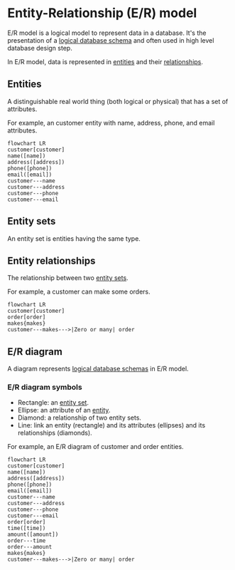# Entity-Relationship (E/R) model

E/R model is a logical model to represent data in a database. It's the presentation of a [logical database schema](../README.md#database-schemas) and often used in high level database design step.

In E/R model, data is represented in [entities](#entities) and their [relationships](#entity-relationships).

## Entities

A distinguishable real world thing (both logical or physical) that has a set of attributes.

For example, an customer
entity with name, address, phone, and email attributes.

```mermaid
flowchart LR
customer[customer]
name([name])
address([address])
phone([phone])
email([email])
customer---name
customer---address
customer---phone
customer---email
```

## Entity sets

An entity set is entities having the same type.

## Entity relationships

The relationship between two [entity sets](#entity-sets).

For example, a customer can make some orders.

```mermaid
flowchart LR
customer[customer]
order[order]
makes{makes}
customer---makes--->|Zero or many| order
```

## E/R diagram

A diagram represents [logical database schemas](../README.md#database-schemas) in E/R model.

### E/R diagram symbols

- Rectangle: an [entity set](#entity-sets).
- Ellipse: an attribute of an [entity](#entities).
- Diamond: a relationship of two entity sets.
- Line: link an entity (rectangle) and its attributes (ellipses) and its relationships (diamonds).

For example, an E/R diagram of customer and order entities.

```mermaid
flowchart LR
customer[customer]
name([name])
address([address])
phone([phone])
email([email])
customer---name
customer---address
customer---phone
customer---email
order[order]
time([time])
amount([amount])
order---time
order---amount
makes{makes}
customer---makes--->|Zero or many| order
```